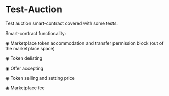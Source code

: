 # Test-Auction

Test auction smart-contract covered with some tests.

Smart-contract functionality:

◉ Marketplace token accommodation and transfer permission block (out of the marketplace space)

◉ Token delisting

◉ Offer accepting

◉ Token selling and setting price

◉ Marketplace fee
